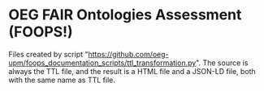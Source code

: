 # OEG FAIR Ontologies Assessment (FOOPS!)

Files created by script "https://github.com/oeg-upm/foops_documentation_scripts/ttl_transformation.py".
The source is always the TTL file, and the result is a HTML file and a JSON-LD file, both with the same name as TTL file.


